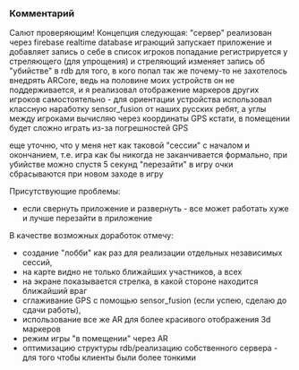 ### Комментарий
Салют проверяющим!
Концепция следующая:
"сервер" реализован через firebase realtime database
играющий запускает приложение и добавляет запись о себе в список игроков
попадание регистрируется у стреляющего (для упрощения) и стреляющий изменяет запись об "убийстве" в rdb для того, в кого попал
так же почему-то не захотелось внедрять ARCore, ведь на половине моих устройств он не поддерживается, и я реализовал отображение маркеров других игроков
самостоятельно - для ориентации устройства использовал классную наработку sensor_fusion от наших русских ребят, а углы между игроками вычисляю через координаты GPS
кстати, в помещении будет сложно играть из-за погрешностей GPS

еще уточню, что у меня нет как таковой "сессии" с началом и окончанием,
т.е. игра как бы никогда не заканчивается формально, при убийстве можно спустя 5 секунд "перезайти" в игру
очки сбрасываются при новом заходе в игру

Присутствующие проблемы:
- если свернуть приложение и развернуть - все может работать хуже и лучше перезайти в приложение

В качестве возможных доработок отмечу:
- создание "лобби" как раз для реализации отдельных независимых сессий,
- на карте видно не только ближайших участников, а всех
- на экране показывается стрелка, в какой стороне находится ближайший враг
- сглаживание GPS с помощью sensor_fusion (если успею, сделаю до сдачи работы),
- использование все же AR для более красивого отображения 3d маркеров
- режим игры "в помещении" через AR
- оптимизацию структуры rdb/реализацию собственного сервера - для того чтобы клиенты были более тонкими